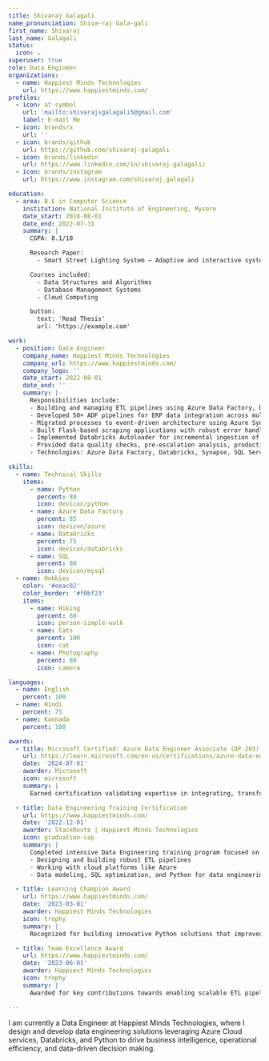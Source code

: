 ```yaml
---
title: Shivaraj Galagali
name_pronunciation: Shiva-raj Gala-gali
first_name: Shivaraj
last_name: Galagali
status:
  icon: ☕️
superuser: true
role: Data Engineer
organizations:
  - name: Happiest Minds Technologies
    url: https://www.happiestminds.com/
profiles:
  - icon: at-symbol
    url: 'mailto:shivarajsgalagali5@gmail.com'
    label: E-mail Me
  - icon: brands/x
    url: ''
  - icon: brands/github
    url: https://github.com/shivaraj-galagali
  - icon: brands/linkedin
    url: https://www.linkedin.com/in/shivaraj-galagali/
  - icon: brands/instagram
    url: https://www.instagram.com/shivaraj_galagali

education:
  - area: B.E in Computer Science
    institution: National Institute of Engineering, Mysore
    date_start: 2018-08-01
    date_end: 2022-07-31
    summary: |
      CGPA: 8.1/10

      Research Paper:
        - Smart Street Lighting System – Adaptive and interactive system for energy conservation.

      Courses included:
        - Data Structures and Algorithms
        - Database Management Systems
        - Cloud Computing

      button:
        text: 'Read Thesis'
        url: 'https://example.com'

work:
  - position: Data Engineer
    company_name: Happiest Minds Technologies
    company_url: https://www.happiestminds.com/
    company_logo: ''
    date_start: 2022-08-01
    date_end: ''
    summary: |-
      Responsibilities include:
      - Building and managing ETL pipelines using Azure Data Factory, Databricks, and SQL for various client projects.
      - Developed 50+ ADF pipelines for ERP data integration across multiple operating companies enabling centralized reporting (Customer & Supplier Data Platform).
      - Migrated processes to event-driven architecture using Azure Synapse & Event Grid reducing processing time by 35%.
      - Built Flask-based scraping applications with robust error handling, API integrations & deployed using Gunicorn.
      - Implemented Databricks Autoloader for incremental ingestion of 40 GB daily log data reducing processing time by 20-40%.
      - Provided data quality checks, pre-escalation analysis, production support, and automation solutions.
      - Technologies: Azure Data Factory, Databricks, Synapse, SQL Server, Python, Flask, Event Grid, Logic Apps, Power BI.

skills:
  - name: Technical Skills
    items:
      - name: Python
        percent: 80
        icon: devicon/python
      - name: Azure Data Factory
        percent: 85
        icon: devicon/azure
      - name: Databricks
        percent: 75
        icon: devicon/databricks
      - name: SQL
        percent: 80
        icon: devicon/mysql
  - name: Hobbies
    color: '#eeac02'
    color_border: '#f0bf23'
    items:
      - name: Hiking
        percent: 60
        icon: person-simple-walk
      - name: Cats
        percent: 100
        icon: cat
      - name: Photography
        percent: 80
        icon: camera

languages:
  - name: English
    percent: 100
  - name: Hindi
    percent: 75
  - name: Kannada
    percent: 100

awards:
  - title: Microsoft Certified: Azure Data Engineer Associate (DP-203)
    url: https://learn.microsoft.com/en-us/certifications/azure-data-engineer/
    date: '2024-07-01'
    awarder: Microsoft
    icon: microsoft
    summary: |
      Earned certification validating expertise in integrating, transforming, and consolidating data from various structured and unstructured data systems into structures suitable for building analytics solutions on Microsoft Azure.

  - title: Data Engineering Training Certification
    url: https://www.happiestminds.com/
    date: '2022-12-01'
    awarder: StackRoute | Happiest Minds Technologies
    icon: graduation-cap
    summary: |
      Completed intensive Data Engineering training program focused on:
      - Designing and building robust ETL pipelines
      - Working with cloud platforms like Azure
      - Data modeling, SQL optimization, and Python for data engineering use cases

  - title: Learning Champion Award
    url: https://www.happiestminds.com/
    date: '2023-03-01'
    awarder: Happiest Minds Technologies
    icon: trophy
    summary: |
      Recognized for building innovative Python solutions that improved operational efficiency and automated data workflows in the TMF Regulatory Bulletin project.

  - title: Team Excellence Award
    url: https://www.happiestminds.com/
    date: '2023-06-01'
    awarder: Happiest Minds Technologies
    icon: trophy
    summary: |
      Awarded for key contributions towards enabling scalable ETL pipelines and enhancing data processing efficiency in TMF’s Audit Logs and BDR projects.

---
```


I am currently a Data Engineer at Happiest Minds Technologies, where I design and develop data engineering solutions leveraging Azure Cloud services, Databricks, and Python to drive business intelligence, operational efficiency, and data-driven decision making.
